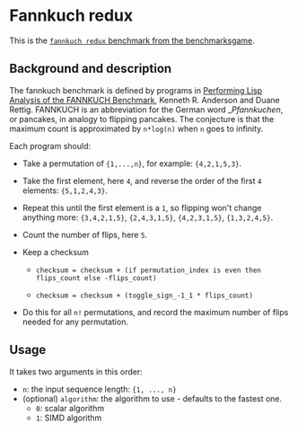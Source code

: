 # Fannkuch redux

This is the [`fannkuch redux` benchmark from the benchmarksgame][bg]. 

## Background and description

The fannkuch benchmark is defined by programs in [Performing Lisp Analysis of
the FANNKUCH
Benchmark](http://citeseerx.ist.psu.edu/viewdoc/summary?doi=10.1.1.35.5124),
Kenneth R. Anderson and Duane Rettig. FANNKUCH is an abbreviation for the German
word __Pfannkuchen_, or pancakes, in analogy to flipping pancakes. The conjecture
is that the maximum count is approximated by `n*log(n)` when `n` goes to infinity.

Each program should:

* Take a permutation of `{1,...,n}`, for example: `{4,2,1,5,3}`.

* Take the first element, here `4`, and reverse the order of the first `4`
  elements: `{5,1,2,4,3}`.

* Repeat this until the first element is a `1`, so flipping won't change
  anything more: `{3,4,2,1,5}`, `{2,4,3,1,5}`, `{4,2,3,1,5}`, `{1,3,2,4,5}`.

* Count the number of flips, here `5`.

* Keep a checksum

  * `checksum = checksum + (if permutation_index is even then flips_count else
    -flips_count)`

  * `checksum = checksum + (toggle_sign_-1_1 * flips_count)`

* Do this for all `n!` permutations, and record the maximum number of flips
  needed for any permutation.

## Usage

It takes two arguments in this order:

* `n`: the input sequence length: `{1, ..., n}`
* (optional) `algorithm`: the algorithm to use - defaults to the fastest one.
  * `0`: scalar algorithm
  * `1`: SIMD algorithm

[bg]: https://benchmarksgame-team.pages.debian.net/benchmarksgame/description/fannkuchredux.html#fannkuchredux

